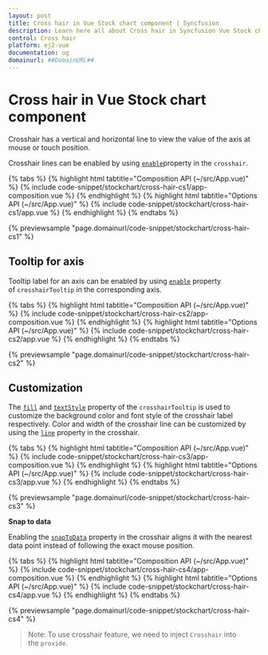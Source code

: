 ```yaml
---
layout: post
title: Cross hair in Vue Stock chart component | Syncfusion
description: Learn here all about Cross hair in Syncfusion Vue Stock chart component of Syncfusion Essential JS 2 and more.
control: Cross hair 
platform: ej2-vue
documentation: ug
domainurl: ##DomainURL##
---
```


# Cross hair in Vue Stock chart component

Crosshair has a vertical and horizontal line to view the value of the axis at mouse or touch position.

Crosshair lines can be enabled by using [`enable`](https://ej2.syncfusion.com/vue/documentation/api/chart/crosshairSettingsModel/#enable-boolean)property in the `crosshair`.

{% tabs %}
{% highlight html tabtitle="Composition API (~/src/App.vue)" %}
{% include code-snippet/stockchart/cross-hair-cs1/app-composition.vue %}
{% endhighlight %}
{% highlight html tabtitle="Options API (~/src/App.vue)" %}
{% include code-snippet/stockchart/cross-hair-cs1/app.vue %}
{% endhighlight %}
{% endtabs %}
        
{% previewsample "page.domainurl/code-snippet/stockchart/cross-hair-cs1" %}

## Tooltip for axis

Tooltip label for an axis can be enabled by using [`enable`](https://ej2.syncfusion.com/vue/documentation/api/chart/crosshairSettingsModel/#enable-boolean) property of `crosshairTooltip` in the corresponding axis.

{% tabs %}
{% highlight html tabtitle="Composition API (~/src/App.vue)" %}
{% include code-snippet/stockchart/cross-hair-cs2/app-composition.vue %}
{% endhighlight %}
{% highlight html tabtitle="Options API (~/src/App.vue)" %}
{% include code-snippet/stockchart/cross-hair-cs2/app.vue %}
{% endhighlight %}
{% endtabs %}
        
{% previewsample "page.domainurl/code-snippet/stockchart/cross-hair-cs2" %}

## Customization

The [`fill`](https://ej2.syncfusion.com/vue/documentation/api/chart/crosshairSettingsModel/#fill-string) and [`textStyle`](https://ej2.syncfusion.com/vue/documentation/api/chart/crosshairSettingsModel/#textstyle-fontmodel) property of the `crosshairTooltip` is used to customize the background color and font style of the crosshair label respectively. Color and width of the crosshair line can be customized by using the [`line`](https://ej2.syncfusion.com/vue/documentation/api/chart/crosshairSettingsModel/#line-bordermodel) property in the crosshair.

{% tabs %}
{% highlight html tabtitle="Composition API (~/src/App.vue)" %}
{% include code-snippet/stockchart/cross-hair-cs3/app-composition.vue %}
{% endhighlight %}
{% highlight html tabtitle="Options API (~/src/App.vue)" %}
{% include code-snippet/stockchart/cross-hair-cs3/app.vue %}
{% endhighlight %}
{% endtabs %}
        
{% previewsample "page.domainurl/code-snippet/stockchart/cross-hair-cs3" %}

**Snap to data**

Enabling the [`snapToData`](https://ej2.syncfusion.com/vue/documentation/api/chart/crosshairSettingsModel/#snaptodata) property in the crosshair aligns it with the nearest data point instead of following the exact mouse position.

{% tabs %}
{% highlight html tabtitle="Composition API (~/src/App.vue)" %}
{% include code-snippet/stockchart/cross-hair-cs4/app-composition.vue %}
{% endhighlight %}
{% highlight html tabtitle="Options API (~/src/App.vue)" %}
{% include code-snippet/stockchart/cross-hair-cs4/app.vue %}
{% endhighlight %}
{% endtabs %}
        
{% previewsample "page.domainurl/code-snippet/stockchart/cross-hair-cs4" %}

>Note: To use crosshair feature, we need to inject `Crosshair` into the `provide`.
